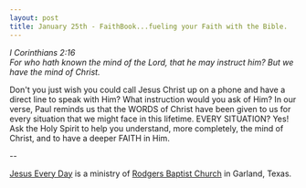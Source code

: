 ```yaml
---
layout: post
title: January 25th - FaithBook...fueling your Faith with the Bible.
---
```


_I Corinthians 2:16  
For who hath known the mind of the Lord, that he may instruct him?
But we have the mind of Christ._

Don't you just wish you could call Jesus Christ up on a phone and
have a direct line to speak with Him? What instruction would you ask
of Him? In our verse, Paul reminds us that the WORDS of Christ have
been given to us for every situation that we might face in this
lifetime. EVERY SITUATION? Yes! Ask the Holy Spirit to help you
understand, more completely, the mind of Christ, and to have a deeper
FAITH in Him.

 --

<a href=http://jesuseveryday.net>Jesus Every Day</a> is a ministry of <a href=http://rodgersbaptist.net>Rodgers Baptist Church</a> in Garland, Texas.
